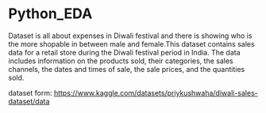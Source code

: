 # Python_EDA

Dataset is all about expenses in Diwali festival and there is showing who is the more shopable in between male and female.This dataset contains sales data for a retail store during the Diwali festival period in India. The data includes information on the products sold, their categories, the sales channels, the dates and times of sale, the sale prices, and the quantities sold.

dataset form: https://www.kaggle.com/datasets/priykushwaha/diwali-sales-dataset/data
